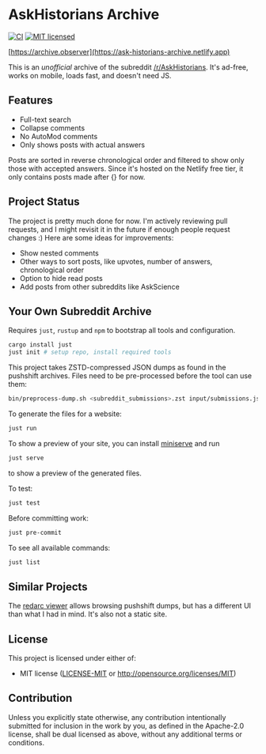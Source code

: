 # AskHistorians Archive
[![CI](https://github.com/raffomania/aharc/workflows/CI/badge.svg)](https://github.com/raffomania/aharc/actions?query=workflow%3ACI)
[![MIT licensed](https://img.shields.io/badge/license-MIT-blue.svg)](https://github.com/raffomania/aharc/blob/main/LICENSE-MIT)

[https://archive.observer](https://ask-historians-archive.netlify.app)

This is an *unofficial* archive of the subreddit [/r/AskHistorians](https://old.reddit.com/r/AskHistorians/). It's
ad-free, works on
mobile, loads fast, and doesn't need JS.

## Features

- Full-text search
- Collapse comments
- No AutoMod comments
- Only shows posts with actual answers

Posts are sorted in reverse chronological order and filtered to show only those with accepted answers. Since it's hosted
on the Netlify
free tier, it only contains posts made after {} for now.

## Project Status

The project is pretty much done for now. I'm actively reviewing pull requests, and I might revisit it in the future if
enough people request changes :) Here are
some ideas for improvements:

- Show nested comments
- Other ways to sort posts, like upvotes, number of answers, chronological order
- Option to hide read posts
- Add posts from other subreddits like AskScience

## Your Own Subreddit Archive

Requires `just`, `rustup` and `npm` to bootstrap all tools and configuration.

```bash
cargo install just
just init # setup repo, install required tools
```

This project takes ZSTD-compressed JSON dumps as found in the pushshift archives. Files need to be pre-processed before the tool can use them:

```bash
bin/preprocess-dump.sh <subreddit_submissions>.zst input/submissions.json
```

To generate the files for a website:
```bash
just run
```

To show a preview of your site, you can install [miniserve](https://github.com/svenstaro/miniserve/) and run
```bash
just serve
```
to show a preview of the generated files.

To test:
```bash
just test
```

Before committing work:
```bash
just pre-commit
```

To see all available commands:
```bash
just list
```

## Similar Projects

The [redarc viewer](https://github.com/yakabuff/redarc) allows browsing pushshift dumps, but has a different UI than what I had in mind. It's also not a static site.

## License

This project is licensed under either of:
* MIT license ([LICENSE-MIT] or http://opensource.org/licenses/MIT)

## Contribution

Unless you explicitly state otherwise, any contribution intentionally submitted for inclusion in the work by you, as
defined in the Apache-2.0 license, shall be dual licensed as above, without any additional terms or conditions.


[LICENSE-MIT]: ./LICENSE-MIT
